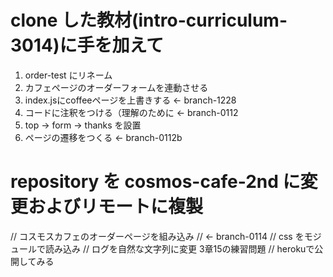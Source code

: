 # clone した教材(intro-curriculum-3014)に手を加えて
1. order-test にリネーム
2. カフェページのオーダーフォームを連動させる
3. index.jsにcoffeeページを上書きする ← branch-1228
4. コードに注釈をつける（理解のために ← branch-0112
5. top → form → thanks を設置
6. ページの遷移をつくる ← branch-0112b

# repository を cosmos-cafe-2nd に変更およびリモートに複製
// コスモスカフェのオーダーページを組み込み // ← branch-0114
// css をモジュールで読み込み
// ログを自然な文字列に変更 3章15の練習問題
// herokuで公開してみる